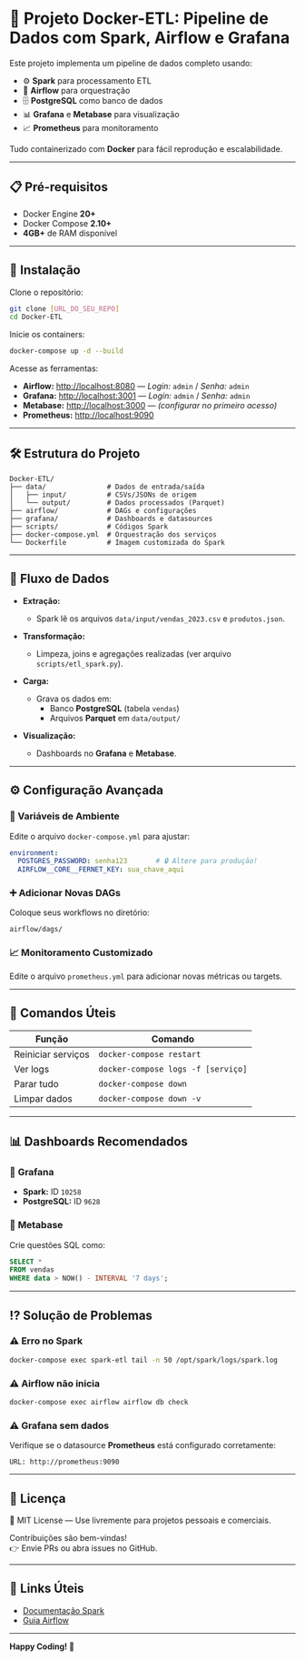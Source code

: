 
# 🚀 Projeto Docker-ETL: Pipeline de Dados com Spark, Airflow e Grafana

Este projeto implementa um pipeline de dados completo usando:

- ⚙️ **Spark** para processamento ETL
- 🎯 **Airflow** para orquestração
- 🗄️ **PostgreSQL** como banco de dados
- 📊 **Grafana** e **Metabase** para visualização
- 📈 **Prometheus** para monitoramento

Tudo containerizado com **Docker** para fácil reprodução e escalabilidade.

---

## 📋 Pré-requisitos

- Docker Engine **20+**
- Docker Compose **2.10+**
- **4GB+** de RAM disponível

---

## 🚀 Instalação

Clone o repositório:

```bash
git clone [URL_DO_SEU_REPO]
cd Docker-ETL
```

Inicie os containers:

```bash
docker-compose up -d --build
```

Acesse as ferramentas:

- **Airflow:** [http://localhost:8080](http://localhost:8080) — *Login:* `admin` / *Senha:* `admin`
- **Grafana:** [http://localhost:3001](http://localhost:3001) — *Login:* `admin` / *Senha:* `admin`
- **Metabase:** [http://localhost:3000](http://localhost:3000) — *(configurar no primeiro acesso)*
- **Prometheus:** [http://localhost:9090](http://localhost:9090)

---

## 🛠️ Estrutura do Projeto

```
Docker-ETL/
├── data/               # Dados de entrada/saída
│   ├── input/          # CSVs/JSONs de origem
│   └── output/         # Dados processados (Parquet)
├── airflow/            # DAGs e configurações
├── grafana/            # Dashboards e datasources
├── scripts/            # Códigos Spark
├── docker-compose.yml  # Orquestração dos serviços
└── Dockerfile          # Imagem customizada do Spark
```

---

## 🔄 Fluxo de Dados

- **Extração:**
  - Spark lê os arquivos `data/input/vendas_2023.csv` e `produtos.json`.

- **Transformação:**
  - Limpeza, joins e agregações realizadas (ver arquivo `scripts/etl_spark.py`).

- **Carga:**
  - Grava os dados em:
    - Banco **PostgreSQL** (tabela `vendas`)
    - Arquivos **Parquet** em `data/output/`

- **Visualização:**
  - Dashboards no **Grafana** e **Metabase**.

---

## ⚙️ Configuração Avançada

### 🔧 Variáveis de Ambiente

Edite o arquivo `docker-compose.yml` para ajustar:

```yaml
environment:
  POSTGRES_PASSWORD: senha123       # 🔒 Altere para produção!
  AIRFLOW__CORE__FERNET_KEY: sua_chave_aqui
```

### ➕ Adicionar Novas DAGs

Coloque seus workflows no diretório:

```
airflow/dags/
```

### 📈 Monitoramento Customizado

Edite o arquivo `prometheus.yml` para adicionar novas métricas ou targets.

---

## 🛑 Comandos Úteis

| Função               | Comando                                        |
|----------------------|------------------------------------------------|
| Reiniciar serviços   | `docker-compose restart`                      |
| Ver logs             | `docker-compose logs -f [serviço]`            |
| Parar tudo           | `docker-compose down`                         |
| Limpar dados         | `docker-compose down -v`                      |

---

## 📊 Dashboards Recomendados

### 🔹 **Grafana**

- **Spark:** ID `10258`
- **PostgreSQL:** ID `9628`

### 🔸 **Metabase**

Crie questões SQL como:

```sql
SELECT * 
FROM vendas 
WHERE data > NOW() - INTERVAL '7 days';
```

---

## ⁉️ Solução de Problemas

### ⚠️ Erro no Spark

```bash
docker-compose exec spark-etl tail -n 50 /opt/spark/logs/spark.log
```

### ⚠️ Airflow não inicia

```bash
docker-compose exec airflow airflow db check
```

### ⚠️ Grafana sem dados

Verifique se o datasource **Prometheus** está configurado corretamente:

```
URL: http://prometheus:9090
```

---

## 📄 Licença

📝 MIT License — Use livremente para projetos pessoais e comerciais.

Contribuições são bem-vindas!  
👉 Envie PRs ou abra issues no GitHub.

---

## 🔗 Links Úteis

- [Documentação Spark](https://spark.apache.org/docs/latest/)
- [Guia Airflow](https://airflow.apache.org/docs/)

---

**Happy Coding! 🚀**
